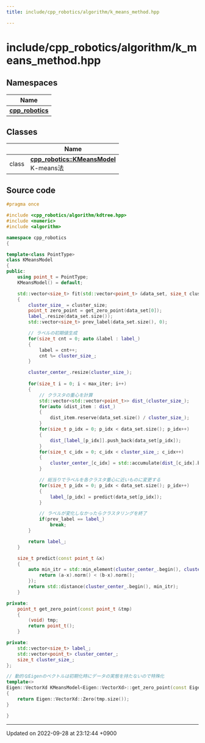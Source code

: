 ```yaml
---
title: include/cpp_robotics/algorithm/k_means_method.hpp

---
```


# include/cpp_robotics/algorithm/k_means_method.hpp



## Namespaces

| Name           |
| -------------- |
| **[cpp_robotics](/cpp_robotics/doxybook/Namespaces/namespacecpp__robotics/)**  |

## Classes

|                | Name           |
| -------------- | -------------- |
| class | **[cpp_robotics::KMeansModel](/cpp_robotics/doxybook/Classes/classcpp__robotics_1_1KMeansModel/)** <br>K-means法  |




## Source code

```cpp
#pragma once

#include <cpp_robotics/algorithm/kdtree.hpp>
#include <numeric>
#include <algorithm>

namespace cpp_robotics
{

template<class PointType>
class KMeansModel
{
public:
    using point_t = PointType;
    KMeansModel() = default;

    std::vector<size_t> fit(std::vector<point_t> &data_set, size_t cluster_size, size_t max_iter = 1000)
    {
        cluster_size_ = cluster_size;
        point_t zero_point = get_zero_point(data_set[0]);
        label_.resize(data_set.size());
        std::vector<size_t> prev_label(data_set.size(), 0);

        // ラベルの初期値生成
        for(size_t cnt = 0; auto &label : label_)
        {
            label = cnt++;
            cnt %= cluster_size_;
        }

        cluster_center_.resize(cluster_size_);
        
        for(size_t i = 0; i < max_iter; i++)
        {
            // クラスタの重心を計算
            std::vector<std::vector<point_t>> dist_(cluster_size_);
            for(auto &dist_item : dist_)
            {
                dist_item.reserve(data_set.size() / cluster_size_);
            }
            for(size_t p_idx = 0; p_idx < data_set.size(); p_idx++)
            {
                dist_[label_[p_idx]].push_back(data_set[p_idx]);
            }
            for(size_t c_idx = 0; c_idx < cluster_size_; c_idx++)
            {
                cluster_center_[c_idx] = std::accumulate(dist_[c_idx].begin(), dist_[c_idx].end(), zero_point) / (double)dist_[c_idx].size();
            }

            // 総当りでラベルを各クラスタ重心に近いものに変更する
            for(size_t p_idx = 0; p_idx < data_set.size(); p_idx++)
            {
                label_[p_idx] = predict(data_set[p_idx]);
            }

            // ラベルが変化しなかったらクラスタリングを終了
            if(prev_label == label_)
                break;
        }

        return label_;
    }

    size_t predict(const point_t &x)
    {
        auto min_itr = std::min_element(cluster_center_.begin(), cluster_center_.end(), [&](auto &a, auto &b){
            return (a-x).norm() < (b-x).norm();
        });
        return std::distance(cluster_center_.begin(), min_itr);
    }

private:
    point_t get_zero_point(const point_t &tmp)
    {
        (void) tmp;
        return point_t();
    }

private:
    std::vector<size_t> label_;
    std::vector<point_t> cluster_center_;
    size_t cluster_size_;
};

// 動的なEigenのベクトルは初期化時にデータの実態を持たないので特殊化
template<>
Eigen::VectorXd KMeansModel<Eigen::VectorXd>::get_zero_point(const Eigen::VectorXd &tmp)
{
    return Eigen::VectorXd::Zero(tmp.size());
}

}
```


-------------------------------

Updated on 2022-09-28 at 23:12:44 +0900
